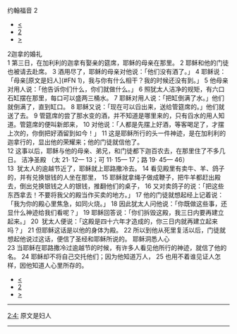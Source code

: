 ﻿





 约翰福音 2




* [<](bible/JHN01.md)
* [2](bible/JHN.md)
* [>](bible/JHN03.md)



 
2迦拿的婚礼  
1 第三日，在加利利的迦拿有娶亲的筵席，耶稣的母亲在那里。 
2 耶稣和他的门徒也被请去赴席。 
3 酒用尽了，耶稣的母亲对他说：「他们没有酒了。」 
4 耶稣说：「母亲[原文是妇人](#FN
1)，我与你有什么相干？我的时候还没有到。」 
5 他母亲对用人说：「他告诉你们什么，你们就做什么。」 
6 照犹太人洁净的规矩，有六口石缸摆在那里，每口可以盛两三桶水。 
7 耶稣对用人说：「把缸倒满了水。」他们就倒满了，直到缸口。 
8 耶稣又说：「现在可以舀出来，送给管筵席的。」他们就送了去。 
9 管筵席的尝了那水变的酒，并不知道是哪里来的，只有舀水的用人知道。管筵席的便叫新郎来， 
10 对他说：「人都是先摆上好酒，等客喝足了，才摆上次的，你倒把好酒留到如今！」 
11 这是耶稣所行的头一件神迹，是在加利利的迦拿行的，显出他的荣耀来；他的门徒就信他了。  
12 这事以后，耶稣与他的母亲、弟兄，和门徒都下迦百农去，在那里住了不多几日。 洁净圣殿 （太 21· 12— 13；可 11· 15— 17；路 19· 45— 46）  
13  犹太人的逾越节近了，耶稣就上耶路撒冷去。 
14 看见殿里有卖牛、羊、鸽子的，并有兑换银钱的人坐在那里， 
15 耶稣就拿绳子做成鞭子，把牛羊都赶出殿去，倒出兑换银钱之人的银钱，推翻他们的桌子， 
16 又对卖鸽子的说：「把这些东西拿去！不要将我父的殿当作买卖的地方。」 
17 他的门徒就想起经上记着说：「我为你的殿心里焦急，如同火烧。」 
18 因此犹太人问他说：「你既做这些事，还显什么神迹给我们看呢？」 
19 耶稣回答说：「你们拆毁这殿，我三日内要再建立起来。」 
20  犹太人便说：「这殿是四十六年才造成的，你三日内就再建立起来吗？」 
21 但耶稣这话是以他的身体为殿。 
22 所以到他从死里复活以后，门徒就想起他说过这话，便信了圣经和耶稣所说的。 耶稣洞悉人心  
23 当耶稣在耶路撒冷过逾越节的时候，有许多人看见他所行的神迹，就信了他的名。 
24 耶稣却不将自己交托他们；因为他知道万人， 
25 也用不着谁见证人怎样，因他知道人心里所存的。 
* [<](bible/JHN01.md)
* [2](bible/JHN.md)
* [>](bible/JHN03.md)





---


[2:4:](#V4)
原文是妇人




---









